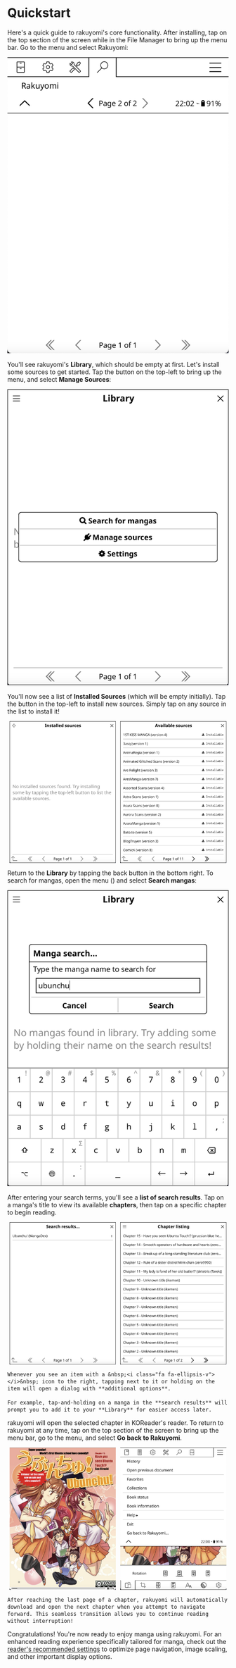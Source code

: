 # Quickstart

Here's a quick guide to rakuyomi's core functionality. After installing, tap on the top section of the screen while in the File Manager to bring up the menu bar. Go to the <i class="fa fa-search"></i> menu and select Rakuyomi:

<div style="text-align: center">
    <img src="./images/open-rakuyomi.png" alt="open rakuyomi" style="max-height: 70vh"/>
</div>

You'll see rakuyomi's **Library**, which should be empty at first. Let's install some sources to get started. Tap the <i class="fa fa-bars"></i> button on the top-left to bring up the menu, and select **Manage Sources**:

<div style="text-align: center">
    <img src="./images/library-view-menu.png" alt="library view menu" style="max-height: 70vh"/>
</div>

You'll now see a list of **Installed Sources** (which will be empty initially). Tap the <i class="fa fa-plus"></i> button in the top-left to install new sources. Simply tap on any source in the list to install it!

<div style="display: flex; justify-content: center; gap: 10px;">
    <img src="./images/empty-installed-sources.png" alt="empty installed sources" width="48%" style="max-height: 70vh"/>
    <img src="./images/available-sources.png" alt="available sources" width="48%" style="max-height: 70vh"/>
</div>

Return to the **Library** by tapping the back button in the bottom right. To search for mangas, open the menu (<i class="fa fa-bars"></i>) and select **Search mangas**:

<div style="text-align: center">
    <img src="./images/manga-search.png" alt="library view menu" style="max-height: 70vh"/>
</div>

After entering your search terms, you'll see a **list of search results**. Tap on a manga's title to view its available **chapters**, then tap on a specific chapter to begin reading.

<div style="display: flex; justify-content: center; gap: 10px;">
    <img src="./images/search-results.png" alt="search results" width="48%" style="max-height: 70vh"/>
    <img src="./images/chapter-listing.png" alt="chapter listing" width="48%" style="max-height: 70vh"/>
</div>

```admonish tip
Whenever you see an item with a &nbsp;<i class="fa fa-ellipsis-v"></i>&nbsp; icon to the right, tapping next to it or holding on the item will open a dialog with **additional options**.

For example, tap-and-holding on a manga in the **search results** will prompt you to add it to your **Library** for easier access later.
```

rakuyomi will open the selected chapter in KOReader's reader. To return to rakuyomi at any time, tap on the top section of the screen to bring up the menu bar, go to the <i class="fa fa-bars"></i> menu, and select **Go back to Rakuyomi**.

<div style="display: flex; justify-content: center; gap: 10px;">
    <img src="./images/manga-reader.png" alt="manga reader view" width="48%" style="max-height: 70vh"/>
    <img src="./images/go-back-to-rakuyomi.png" alt="go back to rakuyomi option" width="48%" style="max-height: 70vh"/>
</div>

```admonish tip
After reaching the last page of a chapter, rakuyomi will automatically download and open the next chapter when you attempt to navigate forward. This seamless transition allows you to continue reading without interruption!
```

Congratulations! You're now ready to enjoy manga using rakuyomi. For an enhanced reading experience specifically tailored for manga, check out the [reader's recommended settings](./reader-recommended-settings/) to optimize page navigation, image scaling, and other important display options.
